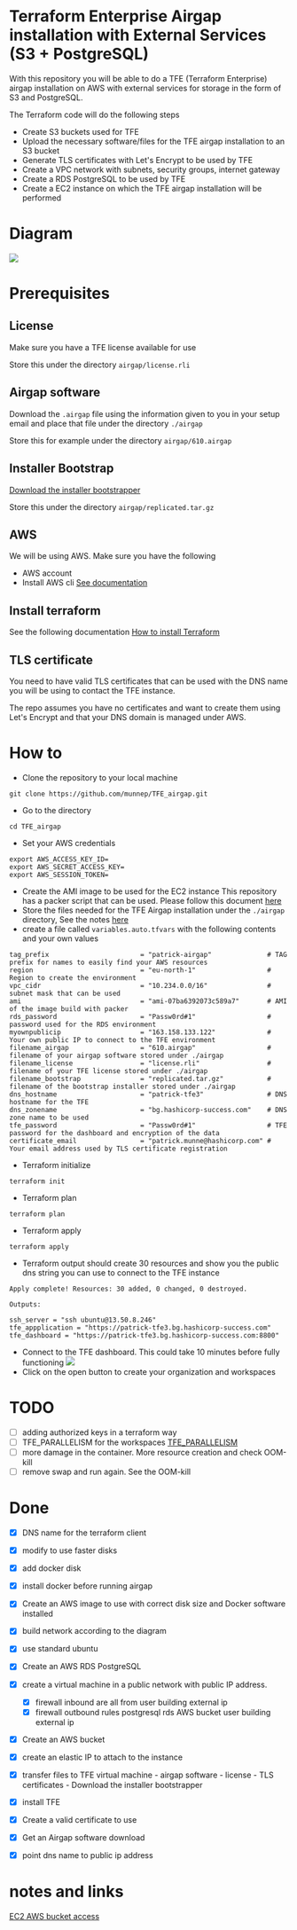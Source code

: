 # Terraform Enterprise Airgap installation with External Services (S3 + PostgreSQL)

With this repository you will be able to do a TFE (Terraform Enterprise) airgap installation on AWS with external services for storage in the form of S3 and PostgreSQL. 

The Terraform code will do the following steps

- Create S3 buckets used for TFE
- Upload the necessary software/files for the TFE airgap installation to an S3 bucket
- Generate TLS certificates with Let's Encrypt to be used by TFE
- Create a VPC network with subnets, security groups, internet gateway
- Create a RDS PostgreSQL to be used by TFE
- Create a EC2 instance on which the TFE airgap installation will be performed

# Diagram

![](diagram/diagram-airgap.png)  

# Prerequisites

## License
Make sure you have a TFE license available for use

Store this under the directory `airgap/license.rli`

## Airgap software
Download the `.airgap` file using the information given to you in your setup email and place that file under the directory `./airgap`

Store this for example under the directory `airgap/610.airgap`

## Installer Bootstrap
[Download the installer bootstrapper](https://install.terraform.io/airgap/latest.tar.gz)

Store this under the directory `airgap/replicated.tar.gz`

## AWS
We will be using AWS. Make sure you have the following
- AWS account  
- Install AWS cli [See documentation](https://docs.aws.amazon.com/cli/latest/userguide/install-cliv2.html)

## Install terraform  
See the following documentation [How to install Terraform](https://learn.hashicorp.com/tutorials/terraform/install-cli)

## TLS certificate
You need to have valid TLS certificates that can be used with the DNS name you will be using to contact the TFE instance.  
  
The repo assumes you have no certificates and want to create them using Let's Encrypt and that your DNS domain is managed under AWS. 



# How to

- Clone the repository to your local machine
```
git clone https://github.com/munnep/TFE_airgap.git
```
- Go to the directory
```
cd TFE_airgap
```
- Set your AWS credentials
```
export AWS_ACCESS_KEY_ID=
export AWS_SECRET_ACCESS_KEY=
export AWS_SESSION_TOKEN=
```
- Create the AMI image to be used for the EC2 instance
This repository has a packer script that can be used. Please follow this document [here](./packer_image_docker_installed/README.md) 
- Store the files needed for the TFE Airgap installation under the `./airgap` directory, See the notes [here](./airgap/README.md)
- create a file called `variables.auto.tfvars` with the following contents and your own values
```
tag_prefix                       = "patrick-airgap"              # TAG prefix for names to easily find your AWS resources
region                           = "eu-north-1"                  # Region to create the environment
vpc_cidr                         = "10.234.0.0/16"               # subnet mask that can be used 
ami                              = "ami-07ba6392073c589a7"       # AMI of the image build with packer 
rds_password                     = "Passw0rd#1"                  # password used for the RDS environment
myownpublicip                    = "163.158.133.122"             # Your own public IP to connect to the TFE environment
filename_airgap                  = "610.airgap"                  # filename of your airgap software stored under ./airgap
filename_license                 = "license.rli"                 # filename of your TFE license stored under ./airgap
filename_bootstrap               = "replicated.tar.gz"           # filename of the bootstrap installer stored under ./airgap
dns_hostname                     = "patrick-tfe3"                # DNS hostname for the TFE
dns_zonename                     = "bg.hashicorp-success.com"    # DNS zone name to be used
tfe_password                     = "Passw0rd#1"                  # TFE password for the dashboard and encryption of the data 
certificate_email                = "patrick.munne@hashicorp.com" # Your email address used by TLS certificate registration
```
- Terraform initialize
```
terraform init
```
- Terraform plan
```
terraform plan
```
- Terraform apply
```
terraform apply
```
- Terraform output should create 30 resources and show you the public dns string you can use to connect to the TFE instance
```
Apply complete! Resources: 30 added, 0 changed, 0 destroyed.

Outputs:

ssh_server = "ssh ubuntu@13.50.8.246"
tfe_appplication = "https://patrick-tfe3.bg.hashicorp-success.com"
tfe_dashboard = "https://patrick-tfe3.bg.hashicorp-success.com:8800"
```
- Connect to the TFE dashboard. This could take 10 minutes before fully functioning
![](media/20220516105301.png)   
- Click on the open button to create your organization and workspaces



# TODO
- [ ] adding authorized keys in a terraform way
- [ ] TFE_PARALLELISM for the workspaces [TFE_PARALLELISM](https://www.terraform.io/cloud-docs/workspaces/variables#parallelism)
- [ ] more damage in the container. More resource creation and check OOM-kill
- [ ] remove swap and run again. See the OOM-kill

# Done
- [x] DNS name for the terraform client
- [x] modify to use faster disks
- [x] add docker disk
- [x] install docker before running airgap
- [x] Create an AWS image to use with correct disk size and Docker software installed
- [x] build network according to the diagram
- [x] use standard ubuntu 
- [x] Create an AWS RDS PostgreSQL
- [x] create a virtual machine in a public network with public IP address.
    - [x] firewall inbound are all from user building external ip
    - [x] firewall outbound rules
          postgresql rds
          AWS bucket
          user building external ip
- [x] Create an AWS bucket
- [x] create an elastic IP to attach to the instance
- [x] transfer files to TFE virtual machine
      - airgap software
      - license
      - TLS certificates
      - Download the installer bootstrapper
- [x] install TFE
- [x] Create a valid certificate to use 
- [x] Get an Airgap software download
- [x] point dns name to public ip address




# notes and links
[EC2 AWS bucket access](https://aws.amazon.com/premiumsupport/knowledge-center/ec2-instance-access-s3-bucket/)